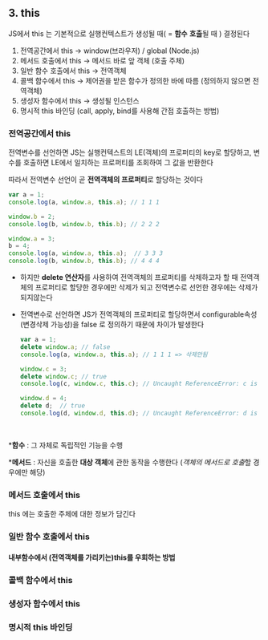 ## 3. this

JS에서 this 는 기본적으로 실행컨텍스트가 생성될 때( = **함수** **호출**될 때 ) 결정된다

1. 전역공간에서 this → window(브라우저) / global (Node.js)
2. 메서드 호출에서 this → 메서드 바로 앞 객체 (호출 주체)
3. 일반 함수 호출에서 this → 전역객체
4. 콜백 함수에서 this → 제어권을 받은 함수가 정의한 바에 따름 (정의하지 않으면 전역객체)
5. 생성자 함수에서 this → 생성될 인스턴스
6. 명시적 this 바인딩 (call, apply, bind를 사용해 간접 호출하는 방법)

### 전역공간에서 this

전역변수를 선언하면 JS는 실행컨텍스트의 LE(객체)의 프로퍼티의 key로 할당하고, 변수를 호출하면 LE에서 일치하는 프로퍼티를 조회하여 그 값을 반환한다

따라서 전역변수 선언이 곧 **전역객체의 프로퍼티**로 할당하는 것이다

```js
var a = 1;
console.log(a, window.a, this.a); // 1 1 1

window.b = 2;
console.log(b, window.b, this.b); // 2 2 2

window.a = 3;
b = 4;
console.log(a, window.a, this.a);  // 3 3 3
console.log(b, window.b, this.b); // 4 4 4
```

- 하지만 **delete 연산자**를 사용하여 전역객체의 프로퍼티를 삭제하고자 할 때
전역객체의 프로퍼티로 할당한 경우에만 삭제가 되고
전역변수로 선언한 경우에는 삭제가 되지않는다

- 전역변수로 선언하면 JS가 전역객체의 프로퍼티로 할당하면서
configurable속성(변경삭제 가능성)을 false 로 정의하기 때문에 차이가 발생한다

  ```js
  var a = 1;
  delete window.a; // false
  console.log(a, window.a, this.a); // 1 1 1 => 삭제안됨

  window.c = 3;
  delete window.c; // true
  console.log(c, window.c, this.c); // Uncaught ReferenceError: c is not defined

  window.d = 4;
  delete d;  // true
  console.log(d, window.d, this.d); // Uncaught ReferenceError: d is not defined
  ```

<br>

  ***함수** : 그 자체로 독립적인 기능을 수행

  ***메서드** : 자신을 호출한 **대상 객체**에 관한 동작을 수행한다 (*객체의 메서드로 호출*할 경우에만 해당)

### 메서드 호출에서 this

this 에는 호출한 주체에 대한 정보가 담긴다

### 일반 함수 호출에서 this

#### 내부함수에서 (전역객체를 가리키는)this를 우회하는 방법

### 콜백 함수에서 this

### 생성자 함수에서 this

### 명시적 this 바인딩